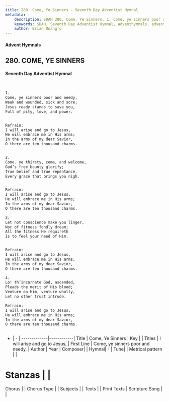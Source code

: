 ```yaml
---
title: 280. Come, Ye Sinners - Seventh Day Adventist Hymnal
metadata:
    description: SDAH 280. Come, Ye Sinners. 1. Come, ye sinners poor and needy, Weak and wounded, sick and sore; Jesus ready stands to save you, Full of pity, love, and power. 
    keywords: SDAH, Seventh Day Adventist Hymnal, adventhymnals, advent hymnals, Come, Ye Sinners, Come, ye sinners poor and needy, ,I will arise and go to Jesus,
    author: Brian Onang'o
---
```


#### Advent Hymnals
## 280. COME, YE SINNERS
#### Seventh Day Adventist Hymnal

```txt


1.
Come, ye sinners poor and needy,
Weak and wounded, sick and sore;
Jesus ready stands to save you,
Full of pity, love, and power.


Refrain:
I will arise and go to Jesus,
He will embrace me in His arms;
In the arms of my dear Savior,
O there are ten thousand charms.


2.
Come. ye thirsty, come, and welcome,
God’s free bounty glorify;
True belief and true repentance,
Every grace that brings you nigh.


Refrain:
I will arise and go to Jesus,
He will embrace me in His arms;
In the arms of my dear Savior,
O there are ten thousand charms.

3.
Let not conscience make you linger,
Nor of fitness fondly dream;
All the fitness He requireth
Is to feel your need of Him.


Refrain:
I will arise and go to Jesus,
He will embrace me in His arms;
In the arms of my dear Savior,
O there are ten thousand charms.

4.
Lo! th’incarnate God, ascended,
Pleads the merit of His blood;
Venture on Him, venture wholly,
Let no other trust intrude.

Refrain:
I will arise and go to Jesus,
He will embrace me in His arms;
In the arms of my dear Savior,
O there are ten thousand charms.



```

- |   -  |
-------------|------------|
Title | Come, Ye Sinners |
Key |  |
Titles | I will arise and go to Jesus, |
First Line | Come, ye sinners poor and needy, |
Author | 
Year | 
Composer|  |
Hymnal|  - |
Tune|  |
Metrical pattern | |
# Stanzas |  |
Chorus |  |
Chorus Type |  |
Subjects |  |
Texts |  |
Print Texts | 
Scripture Song |  |
  
